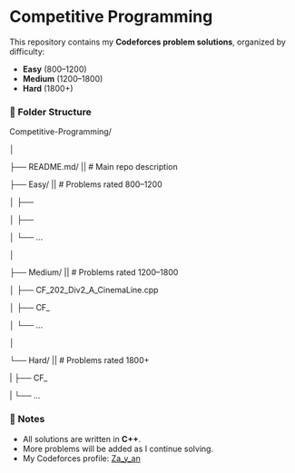 
# Competitive Programming 

This repository contains my **Codeforces problem solutions**, organized by difficulty:  
- **Easy** (800–1200)  
- **Medium** (1200–1800)  
- **Hard** (1800+)  


### 📂 Folder Structure
Competitive-Programming/

│

├── README.md/  ||                                     # Main repo description


├── Easy/    ||                                         # Problems rated 800–1200

│   ├── 

│   ├── 

│   └── ...

│

├── Medium/                              ||           # Problems rated 1200–1800

│   ├── CF_202_Div2_A_CinemaLine.cpp

│   ├── CF_

│   └── ...

│

└── Hard/                ||                           # Problems rated 1800+

|   ├── CF_
    
|   └── ...
    


### 📝 Notes
- All solutions are written in **C++**.  
- More problems will be added as I continue solving.  
- My Codeforces profile: [Za_y_an](https://codeforces.com/profile/Za_y_an)
